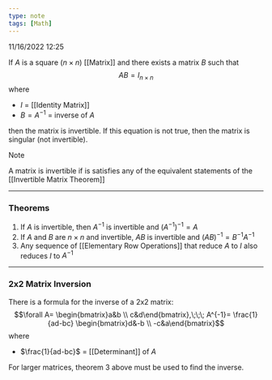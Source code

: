```yaml
---
type: note
tags: [Math]
---
```

11/16/2022 12:25

  

If $A$ is a square ($n\times n$) [[Matrix]] and there exists a matrix $B$ such that 
$$
AB=I_{n\times n}
$$
where
- $I$ = [[Identity Matrix]]
- $B=A^{-1}$ = inverse of $A$

then the matrix is invertible. If this equation is not true, then the matrix is singular (not invertible).

>[!note]
>A matrix is invertible if is satisfies any of the equivalent statements of the [[Invertible Matrix Theorem]]

---

### Theorems
1. If $A$ is invertible, then $A^{-1}$ is invertible and $(A^{-1})^{-1}=A$ 
2. If $A$ and $B$ are $n\times n$ and invertible, $AB$ is invertible and $(AB)^{-1}=B^{-1}A^{-1}$
3. Any sequence of [[Elementary Row Operations]] that reduce $A$ to $I$ also reduces $I$ to $A^{-1}$

---

### 2x2 Matrix Inversion
There is a formula for the inverse of a 2x2 matrix:
$$\forall A=
\begin{bmatrix}a&b \\ c&d\end{bmatrix},\;\;\; A^{-1}= \frac{1}{ad-bc}
\begin{bmatrix}d&-b \\ -c&a\end{bmatrix}$$
where
- $\frac{1}{ad-bc}$ = [[Determinant]] of $A$

For larger matrices, theorem 3 above must be used to find the inverse.